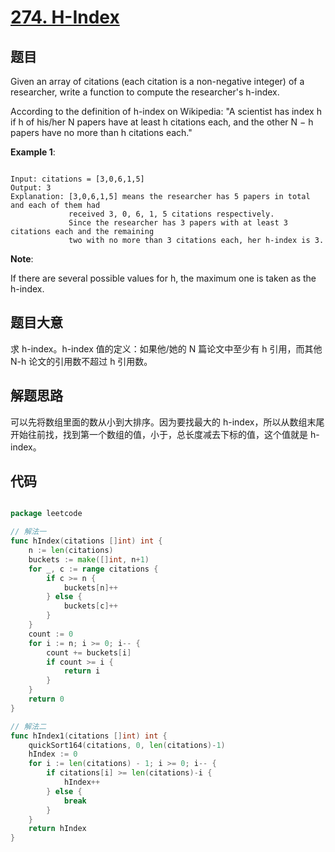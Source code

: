 # [274. H-Index](https://leetcode.com/problems/h-index/)

## 题目

Given an array of citations (each citation is a non-negative integer) of a researcher, write a function to compute the researcher's h-index.

According to the definition of h-index on Wikipedia: "A scientist has index h if h of his/her N papers have at least h citations each, and the other N − h papers have no more than h citations each."

**Example 1**:

```

Input: citations = [3,0,6,1,5]
Output: 3 
Explanation: [3,0,6,1,5] means the researcher has 5 papers in total and each of them had 
             received 3, 0, 6, 1, 5 citations respectively. 
             Since the researcher has 3 papers with at least 3 citations each and the remaining 
             two with no more than 3 citations each, her h-index is 3.

```

**Note**: 

If there are several possible values for h, the maximum one is taken as the h-index.



## 题目大意

求 h-index。h-index 值的定义：如果他/她的 N 篇论文中至少有 h 引用，而其他 N-h 论文的引用数不超过 h 引用数。

## 解题思路

可以先将数组里面的数从小到大排序。因为要找最大的 h-index，所以从数组末尾开始往前找，找到第一个数组的值，小于，总长度减去下标的值，这个值就是 h-index。


## 代码

```go

package leetcode

// 解法一
func hIndex(citations []int) int {
	n := len(citations)
	buckets := make([]int, n+1)
	for _, c := range citations {
		if c >= n {
			buckets[n]++
		} else {
			buckets[c]++
		}
	}
	count := 0
	for i := n; i >= 0; i-- {
		count += buckets[i]
		if count >= i {
			return i
		}
	}
	return 0
}

// 解法二
func hIndex1(citations []int) int {
	quickSort164(citations, 0, len(citations)-1)
	hIndex := 0
	for i := len(citations) - 1; i >= 0; i-- {
		if citations[i] >= len(citations)-i {
			hIndex++
		} else {
			break
		}
	}
	return hIndex
}

```